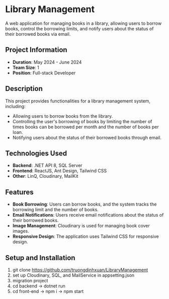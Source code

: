 # Library Management

A web application for managing books in a library, allowing users to borrow books, control the borrowing limits, and notify users about the status of their borrowed books via email.

## Project Information

- **Duration**: May 2024 - June 2024
- **Team Size**: 1
- **Position**: Full-stack Developer

## Description

This project provides functionalities for a library management system, including:

- Allowing users to borrow books from the library.
- Controlling the user's borrowing of books by limiting the number of times books can be borrowed per month and the number of books per loan.
- Notifying users about the status of their borrowed books through email.

## Technologies Used

- **Backend**: .NET API 8, SQL Server
- **Frontend**: ReactJS, Ant Design, Tailwind CSS
- **Other**: LinQ, Cloudinary, MailKit

## Features

- **Book Borrowing**: Users can borrow books, and the system tracks the borrowing limit and the number of books.
- **Email Notifications**: Users receive email notifications about the status of their borrowed books.
- **Image Management**: Cloudinary is used for managing book cover images.
- **Responsive Design**: The application uses Tailwind CSS for responsive design.

## Setup and Installation

   1. git clone https://github.com/truongdinhxuan/LibraryManagement
   2. set up Cloudinary, SQL, and MailService in appsetting.json
   3. migration project
   4. cd backend -> dotnet run
   5. cd front-end -> npm i -> npm start



